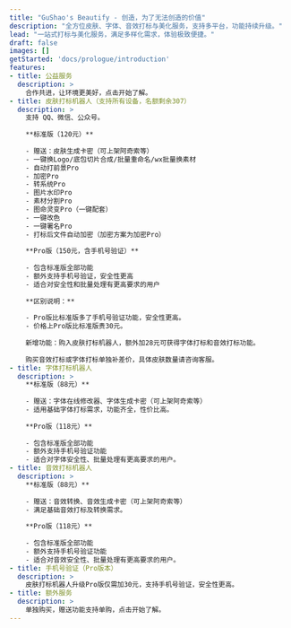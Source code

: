 ```yaml
---
title: "GuShao's Beautify - 创造，为了无法创造的价值"
description: "全方位皮肤、字体、音效打标与美化服务，支持多平台，功能持续升级。"
lead: "一站式打标与美化服务，满足多样化需求，体验极致便捷。"
draft: false
images: []
getStarted: 'docs/prologue/introduction'
features:
- title: 公益服务
  description: >
    合作共进，让环境更美好，点击开始了解。
- title: 皮肤打标机器人（支持所有设备，名额剩余307）
  description: >
    支持 QQ、微信、公众号。
    
    **标准版（120元）**
    
    - 赠送：皮肤生成卡密（可上架阿奇索等）
    - 一键换Logo/底包切片合成/批量重命名/wx批量换素材
    - 自动打前景Pro
    - 加密Pro
    - 转系统Pro
    - 图片水印Pro
    - 素材分割Pro
    - 图命灵变Pro（一键配套）
    - 一键改色
    - 一键署名Pro
    - 打标后文件自动加密（加密方案为加密Pro）
    
    **Pro版（150元，含手机号验证）**
    
    - 包含标准版全部功能
    - 额外支持手机号验证，安全性更高
    - 适合对安全性和批量处理有更高要求的用户
    
    **区别说明：**
    
    - Pro版比标准版多了手机号验证功能，安全性更高。
    - 价格上Pro版比标准版贵30元。
    
    新增功能：购入皮肤打标机器人，额外加28元可获得字体打标和音效打标功能。
    
    购买音效打标或字体打标单独补差价，具体皮肤数量请咨询客服。
- title: 字体打标机器人
  description: >
    **标准版（88元）**
    
    - 赠送：字体在线修改器、字体生成卡密（可上架阿奇索等）
    - 适用基础字体打标需求，功能齐全，性价比高。
    
    **Pro版（118元）**
    
    - 包含标准版全部功能
    - 额外支持手机号验证功能
    - 适合对字体安全性、批量处理有更高要求的用户。
- title: 音效打标机器人
  description: >
    **标准版（88元）**
    
    - 赠送：音效转换、音效生成卡密（可上架阿奇索等）
    - 满足基础音效打标及转换需求。
    
    **Pro版（118元）**
    
    - 包含标准版全部功能
    - 额外支持手机号验证功能
    - 适合对音效安全性、批量处理有更高要求的用户。
- title: 手机号验证（Pro版本）
  description: >
    皮肤打标机器人升级Pro版仅需加30元，支持手机号验证，安全性更高。
- title: 额外服务
  description: >
    单独购买，赠送功能支持单购，点击开始了解。
---
```

